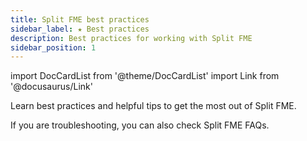 ```yaml
---
title: Split FME best practices
sidebar_label: ★ Best practices
description: Best practices for working with Split FME
sidebar_position: 1
---
```


import DocCardList from '@theme/DocCardList'
import Link from '@docusaurus/Link'

Learn best practices and helpful tips to get the most out of Split FME.

<DocCardList />

If you are troubleshooting, you can also check <Link to="/docs/faqs/feature-management-experimentation">Split FME FAQs</Link>.